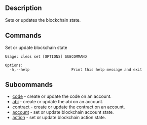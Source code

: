 ## Description
Sets or updates the blockchain state.
## Commands

Set or update blockchain state

```console
Usage: cleos set [OPTIONS] SUBCOMMAND

Options:
  -h,--help                   Print this help message and exit
```

## Subcommands
  
- [code](set-code) - create or update the code on an account.
- [abi](abi) - create or update the abi on an account.
- [contract](set-contract) - create or update the contract on an account.
- [account](set-account.md) - set or update blockchain account state.
- [action](set-action.md) - set or update blockchain action state.
